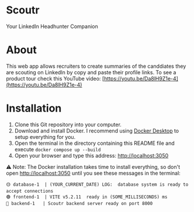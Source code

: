 # Scoutr

Your LinkedIn Headhunter Companion

# About

This web app allows recruiters to create summaries of the canddiates they are scouting on LinkedIn by copy and paste their profile links.
To see a product tour check this YouTube video: [https://youtu.be/Da8lH9Z1e-4](https://youtu.be/Da8lH9Z1e-4)

# Installation

1. Clone this Git repository into your computer.
1. Download and install Docker. I recommend using [Docker Desktop](https://www.docker.com/products/docker-desktop/) to setup everything for you.
1. Open the terminal in the directory containing this README file and execute `docker compose up --build`
1. Open your browser and type this address: [http://localhost:3050](http://localhost:3050)

⚠️ Note: The Docker installation takes time to install everything, so don't open [http://localhost:3050](http://localhost:3050) until you see these messages in the terminal:

```
🟡 database-1  | (YOUR_CURRENT_DATE) LOG:  database system is ready to accept connections
🟢 frontend-1  | VITE v5.2.11  ready in (SOME_MILLISECONDS) ms
🔵 backend-1   | Scoutr backend server ready on port 8000
```
